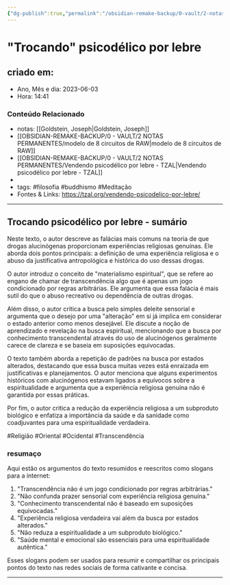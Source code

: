 ```yaml
---
{"dg-publish":true,"permalink":"/obsidian-remake-backup/0-vault/2-notas-permanentes/vendendo-psicodelico-por-lebre-zt/","tags":["permanente","filosofia","buddhismo","Meditação","Religião","Oriental","Ocidental","Transcendência"],"dgHomeLink":true,"dgShowLocalGraph":true,"dgShowFileTree":true,"dgEnableSearch":true,"noteIcon":""}
---
```


# "Trocando" psicodélico por lebre

## criado em: 
-  Ano, Mês e dia: 2023-06-03
- Hora: 14:41

### Conteúdo Relacionado
- notas: [[Goldstein, Joseph\|Goldstein, Joseph]] 
- [[OBSIDIAN-REMAKE-BACKUP/0 - VAULT/2 NOTAS PERMANENTES/modelo de 8 circuitos de RAW\|modelo de 8 circuitos de RAW]]
- [[OBSIDIAN-REMAKE-BACKUP/0 - VAULT/2 NOTAS PERMANENTES/Vendendo psicodélico por lebre - TZAL\|Vendendo psicodélico por lebre - TZAL]]
- 
- tags: #filosofia #buddhismo #Meditação 
- Fontes & Links: https://tzal.org/vendendo-psicodelico-por-lebre/
---

## Trocando psicodélico por lebre - sumário

Neste texto, o autor descreve as falácias mais comuns na teoria de que drogas alucinógenas proporcionam experiências religiosas genuínas. Ele aborda dois pontos principais: a definição de uma experiência religiosa e o abuso da justificativa antropológica e histórica do uso dessas drogas.

O autor introduz o conceito de "materialismo espiritual", que se refere ao engano de chamar de transcendência algo que é apenas um jogo condicionado por regras arbitrárias. Ele argumenta que essa falácia é mais sutil do que o abuso recreativo ou dependência de outras drogas.

Além disso, o autor critica a busca pelo simples deleite sensorial e argumenta que o desejo por uma "alteração" em si já implica em considerar o estado anterior como menos desejável. Ele discute a noção de aprendizado e revelação na busca espiritual, mencionando que a busca por conhecimento transcendental através do uso de alucinógenos geralmente carece de clareza e se baseia em suposições equivocadas.

O texto também aborda a repetição de padrões na busca por estados alterados, destacando que essa busca muitas vezes está enraizada em justificativas e planejamentos. O autor menciona que alguns experimentos históricos com alucinógenos estavam ligados a equívocos sobre a espiritualidade e argumenta que a experiência religiosa genuína não é garantida por essas práticas.

Por fim, o autor critica a redução da experiência religiosa a um subproduto biológico e enfatiza a importância da saúde e da sanidade como coadjuvantes para uma espiritualidade verdadeira.

#Religião #Oriental #Ocidental #Transcendência
### resumaço

Aqui estão os argumentos do texto resumidos e reescritos como slogans para a internet:

1. "Transcendência não é um jogo condicionado por regras arbitrárias."
2. "Não confunda prazer sensorial com experiência religiosa genuína."
3. "Conhecimento transcendental não é baseado em suposições equivocadas."
4. "Experiência religiosa verdadeira vai além da busca por estados alterados."
5. "Não reduza a espiritualidade a um subproduto biológico."
6. "Saúde mental e emocional são essenciais para uma espiritualidade autêntica."

Esses slogans podem ser usados para resumir e compartilhar os principais pontos do texto nas redes sociais de forma cativante e concisa.


---
